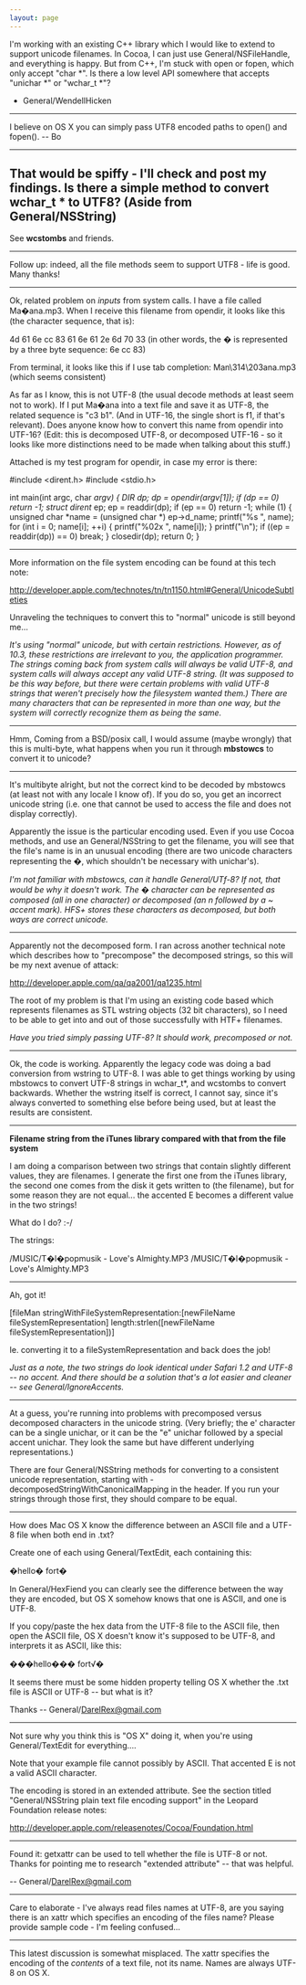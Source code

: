```yaml
---
layout: page
---
```


I'm working with an existing C++ library which I would like to extend to support unicode filenames.  In Cocoa, I can just use General/NSFileHandle, and everything is happy.  But from C++, I'm stuck with open or fopen, which only accept "char *".  Is there a low level API somewhere that accepts "unichar  *" or "wchar_t *"?

- General/WendellHicken

----

I believe on OS X you can simply pass UTF8 encoded paths to open() and fopen().  -- Bo

----

That would be spiffy - I'll check and post my findings.  Is there a simple method to convert wchar_t * to UTF8? (Aside from General/NSString)
----

See **wcstombs** and friends.

----

Follow up: indeed, all the file methods seem to support UTF8 - life is good.  Many thanks!

----

Ok, related problem on *inputs* from system calls.  I have a file called Ma�ana.mp3.  When I receive this filename from opendir, it looks like this
(the character sequence, that is):

4d 61 6e cc 83 61 6e 61 2e 6d 70 33   (in other words, the � is represented by a three byte sequence: 6e cc 83)

From terminal, it looks like this if I use tab completion: Man\314\203ana.mp3 (which seems consistent)

As far as I know, this is not UTF-8 (the usual decode methods at least seem not to work).  If I put Ma�ana into a text file and save it as
UTF-8, the related sequence is "c3 b1".  (And in UTF-16, the single short is f1, if that's relevant).  Does anyone know how to convert
this name from opendir into UTF-16? (Edit: this is decomposed UTF-8, or decomposed UTF-16 - so it looks like more distinctions
need to be made when talking about this stuff.)

Attached is my test program for opendir, in case my error is there:
    
#include <dirent.h>
#include <stdio.h>

int main(int argc, char **argv) {
    DIR* dp;
    dp = opendir(argv[1]);
    if (dp == 0) 
        return -1;
    struct dirent* ep;
    ep = readdir(dp);
    if (ep == 0) 
        return -1;
    while (1) {
	unsigned char *name = (unsigned char *) ep->d_name;
	printf("%s  ", name);
	for (int i = 0; name[i]; ++i) {
	    printf("%02x ", name[i]);
	}
	printf("\n");
        if ((ep = readdir(dp)) == 0) 
            break;
    }
    closedir(dp);
    return 0;
}


----

More information on the file system encoding can be found at this tech note:

http://developer.apple.com/technotes/tn/tn1150.html#General/UnicodeSubtleties

Unraveling the techniques to convert this to "normal" unicode is still beyond me...

*It's using "normal" unicode, but with certain restrictions. However, as of 10.3, these restrictions are irrelevant to you, the application programmer. The strings coming back from system calls will always be valid UTF-8, and system calls will always accept any valid UTF-8 string. (It was supposed to be this way before, but there were certain problems with valid UTF-8 strings that weren't precisely how the filesystem wanted them.) There are many characters that can be represented in more than one way, but the system will correctly recognize them as being the same.*

----

Hmm, Coming from a BSD/posix call, I would assume (maybe wrongly) that this is multi-byte, what happens when you run it through **mbstowcs** to convert it to unicode?

----

It's multibyte alright, but not the correct kind to be decoded by mbstowcs (at least not with any locale I know of).  If you do so, you get an incorrect unicode string (i.e. one that cannot be used to access the file and does not display correctly).

Apparently the issue is the particular encoding used.  Even if you use Cocoa methods, and use an General/NSString to get the filename, you will
see that the file's name is in an unusual encoding (there are two unicode characters representing the �, which shouldn't be necessary
with unichar's).

*I'm not familiar with mbstowcs, can it handle General/UTf-8? If not, that would be why it doesn't work. The � character can be represented as composed (all in one character) or decomposed (an n followed by a ~ accent mark). HFS+ stores these characters as decomposed, but both ways are correct unicode.*

----

Apparently not the decomposed form.  I ran across another technical note which describes how to "precompose" the decomposed strings,
so this will be my next avenue of attack:

http://developer.apple.com/qa/qa2001/qa1235.html

The root of my problem is that I'm using an existing code based which represents filenames as STL wstring objects (32 bit characters),
so I need to be able to get into and out of those successfully with HTF+ filenames.

*Have you tried simply passing UTF-8? It should work, precomposed or not.*

----

Ok, the code is working.  Apparently the legacy code was doing a bad conversion from wstring to UTF-8.  I was able to get things working by using mbstowcs to convert
UTF-8 strings in wchar_t*, and wcstombs to convert backwards.  Whether the wstring itself is correct, I cannot say, since it's always converted
to something else before being used, but at least the results are consistent.

----

**Filename string from the iTunes library compared with that from the file system**

I am doing a comparison between two strings that contain slightly different values, they are filenames. I generate the first one from the iTunes library, the second one comes from the disk it gets written to (the filename), but for some reason they are not equal... the accented E becomes a different value in the two strings!

What do I do? :-/

The strings:

    
/MUSIC/T�l�popmusik - Love's Almighty.MP3
/MUSIC/T�l�popmusik - Love's Almighty.MP3


----

Ah, got it!

[fileMan stringWithFileSystemRepresentation:[newFileName fileSystemRepresentation] length:strlen([newFileName fileSystemRepresentation])]

Ie. converting it to a fileSystemRepresentation and back does the job!

*Just as a note, the two strings do look identical under Safari 1.2 and UTF-8 -- no accent. And there should be a solution that's a lot easier and cleaner -- see General/IgnoreAccents.*

----

At a guess, you're running into problems with precomposed versus decomposed characters in the unicode string. (Very briefly; the e' character can be a single unichar, or it can be the "e" unichar followed by a special accent unichar. They look the same but have different underlying representations.)

There are four General/NSString methods for converting to a consistent unicode representation, starting with     -decomposedStringWithCanonicalMapping in the header. If you run your strings through those first, they should compare to be equal.

----

How does Mac OS X know the difference between an ASCII file and a UTF-8 file when both end in .txt?

Create one of each using General/TextEdit, each containing this:

  �hello� fort�

In General/HexFiend you can clearly see the difference between the way they are encoded, but OS X somehow knows that one is ASCII, and one is UTF-8.

If you copy/paste the hex data from the UTF-8 file to the ASCII file, then open the ASCII file, OS X doesn't know it's supposed to be UTF-8, and interprets it as ASCII, like this:

  ���hello��� fort&#8730;�

It seems there must be some hidden property telling OS X whether the .txt file is ASCII or UTF-8 -- but what is it?

Thanks -- General/DarelRex@gmail.com

----
Not sure why you think this is "OS X" doing it, when you're using General/TextEdit for everything....

Note that your example file cannot possibly by ASCII. That accented E is not a valid ASCII character.

The encoding is stored in an extended attribute. See the section titled "General/NSString plain text file encoding support" in the Leopard Foundation release notes:

http://developer.apple.com/releasenotes/Cocoa/Foundation.html

----
Found it:  getxattr can be used to tell whether the file is UTF-8 or not.  Thanks for pointing me to research "extended attribute" -- that was helpful.

-- General/DarelRex@gmail.com

----
Care to elaborate - I've always read files names at UTF-8, are you saying there is an xattr which specifies an encoding of the files name? Please provide sample code - I'm feeling confused...

----
This latest discussion is somewhat misplaced. The xattr specifies the encoding of the *contents* of a text file, not its name. Names are always UTF-8 on OS X.